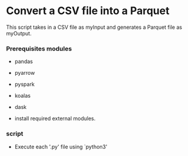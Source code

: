 # Convert a CSV file into a Parquet
This script takes in a CSV file as myInput and generates a Parquet file as myOutput.

### Prerequisites modules
* pandas
* pyarrow
* pyspark
* koalas
* dask

* install required external modules.

### script
- Execute each '.py' file using `python3'
